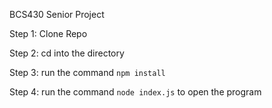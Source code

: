 BCS430 Senior Project

Step 1: Clone Repo

Step 2: cd into the directory

Step 3: run the command `npm install`

Step 4: run the command `node index.js` to open the program
